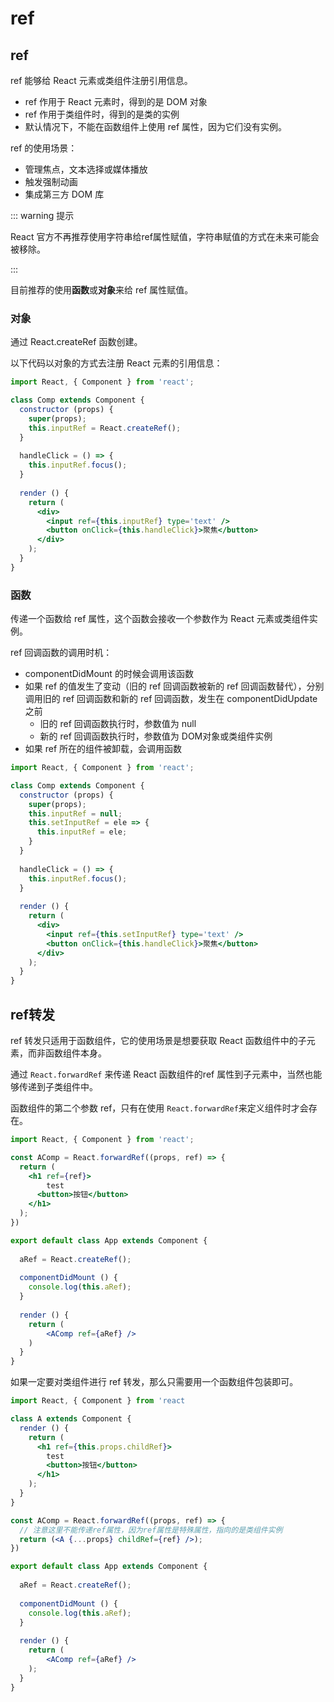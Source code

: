 # ref

## ref

ref 能够给 React 元素或类组件注册引用信息。

- ref 作用于 React 元素时，得到的是 DOM 对象
- ref 作用于类组件时，得到的是类的实例
- 默认情况下，不能在函数组件上使用 ref 属性，因为它们没有实例。

ref 的使用场景：

- 管理焦点，文本选择或媒体播放
- 触发强制动画
- 集成第三方 DOM 库

::: warning 提示

React 官方不再推荐使用字符串给ref属性赋值，字符串赋值的方式在未来可能会被移除。

:::

目前推荐的使用**函数**或**对象**来给 ref 属性赋值。

### 对象

通过 React.createRef 函数创建。

以下代码以对象的方式去注册 React 元素的引用信息：

```jsx
import React, { Component } from 'react';

class Comp extends Component {
  constructor (props) {
    super(props);
    this.inputRef = React.createRef();
  }
  
  handleClick = () => {
    this.inputRef.focus();
  }
  
  render () {
    return (
      <div>
        <input ref={this.inputRef} type='text' />
        <button onClick={this.handleClick}>聚焦</button>
      </div>
    );
  }
}
```



### 函数

传递一个函数给 ref 属性，这个函数会接收一个参数作为 React 元素或类组件实例。

ref 回调函数的调用时机：

- componentDidMount 的时候会调用该函数
- 如果 ref 的值发生了变动（旧的 ref 回调函数被新的 ref 回调函数替代），分别调用旧的 ref 回调函数和新的 ref 回调函数，发生在 componentDidUpdate 之前
  - 旧的 ref 回调函数执行时，参数值为 null
  - 新的 ref 回调函数执行时，参数值为 DOM对象或类组件实例
- 如果 ref 所在的组件被卸载，会调用函数

```jsx
import React, { Component } from 'react';

class Comp extends Component {
  constructor (props) {
    super(props);
    this.inputRef = null;
    this.setInputRef = ele => {
      this.inputRef = ele;
    }
  }
  
  handleClick = () => {
    this.inputRef.focus();
  }
  
  render () {
    return (
      <div>
        <input ref={this.setInputRef} type='text' />
        <button onClick={this.handleClick}>聚焦</button>
      </div>
    );
  }
}
```

## ref转发

ref 转发只适用于函数组件，它的使用场景是想要获取 React 函数组件中的子元素，而非函数组件本身。

通过 `React.forwardRef` 来传递 React 函数组件的ref 属性到子元素中，当然也能够传递到子类组件中。

函数组件的第二个参数 ref，只有在使用 `React.forwardRef`来定义组件时才会存在。

```jsx
import React, { Component } from 'react';

const AComp = React.forwardRef((props, ref) => {
  return (
    <h1 ref={ref}>
    	test
      <button>按钮</button>
    </h1>
  );
})

export default class App extends Component {
  
  aRef = React.createRef();
  
  componentDidMount () {
    console.log(this.aRef);
  }
  
  render () {
    return (
    	<AComp ref={aRef} />
    )
  }
}
```

如果一定要对类组件进行 ref 转发，那么只需要用一个函数组件包装即可。

```jsx
import React, { Component } from 'react

class A extends Component {
  render () {
    return (
      <h1 ref={this.props.childRef}>
        test
        <button>按钮</button>
      </h1>
    );
  }
}

const AComp = React.forwardRef((props, ref) => {
  // 注意这里不能传递ref属性，因为ref属性是特殊属性，指向的是类组件实例
  return (<A {...props} childRef={ref} />);
})

export default class App extends Component {
  
  aRef = React.createRef();
  
  componentDidMount () {
    console.log(this.aRef);
  }
  
  render () {
    return (
    	<AComp ref={aRef} />
    );
  }
}
```

